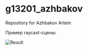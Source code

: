 # g13201_azhbakov
Repository for Azhbakov Artem

Пример raycast-сцены:

![Result](https://pp.userapi.com/c631619/v631619778/32e64/cys8f7tDfbc.jpg)
